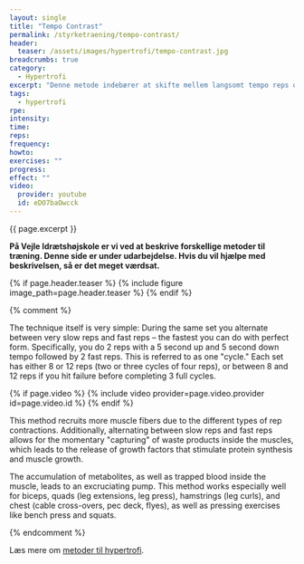 ```yaml
---
layout: single
title: "Tempo Contrast"
permalink: /styrketraening/tempo-contrast/
header:
  teaser: /assets/images/hypertrofi/tempo-contrast.jpg
breadcrumbs: true
category:
  - Hypertrofi
excerpt: "Denne metode indebærer at skifte mellem langsomt tempo reps og hurtigt tempo reps i samme sæt. Du ville udføre 2 reps med et 5 sekunders koncentrisk & 5 sekunders excentrisk tempo efterfulgt af 2 'hurtige' reps; mere af standardtempo, altid kontrolleret – stræk og squeeze."
tags:
  - hypertrofi
rpe:
intensity:
time:
reps:
frequency:
howto:
exercises: ""
progress:
effect: ""
video:
  provider: youtube
  id: eDO7baOwcck
---
```


{{ page.excerpt }}

**På Vejle Idrætshøjskole er vi ved at beskrive forskellige metoder til træning. Denne side er under udarbejdelse. Hvis du vil hjælpe med beskrivelsen, så er det meget værdsat.**

{% if page.header.teaser %}
  {% include figure image_path=page.header.teaser %}
{% endif %}

{% comment %}

The technique itself is very simple: During the same set you alternate between very slow reps and fast reps – the fastest you can do with perfect form. Specifically, you do 2 reps with a 5 second up and 5 second down tempo followed by 2 fast reps. This is referred to as one "cycle." Each set has either 8 or 12 reps (two or three cycles of four reps), or between 8 and 12 reps if you hit failure before completing 3 full cycles.

{% if page.video %}
  {% include video provider=page.video.provider id=page.video.id %}
{% endif %}

This method recruits more muscle fibers due to the different types of rep contractions. Additionally, alternating between slow reps and fast reps allows for the momentary "capturing" of waste products inside the muscles, which leads to the release of growth factors that stimulate protein synthesis and muscle growth.

The accumulation of metabolites, as well as trapped blood inside the muscle, leads to an excruciating pump. This method works especially well for biceps, quads (leg extensions, leg press), hamstrings (leg curls), and chest (cable cross-overs, pec deck, flyes), as well as pressing exercises like bench press and squats.

{% endcomment %}

Læs mere om [metoder til hypertrofi](/hypertrofi-metoder/).
